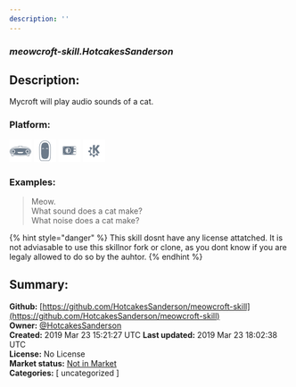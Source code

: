 ```yaml
---
description: ''
---
```


### _meowcroft-skill.HotcakesSanderson_  
## Description:  
Mycroft will play audio sounds of a cat.  
  
  
### Platform:  
 ![Mark I](../.gitbook/assets/mark-1-icon.png)  ![Mark II](../.gitbook/assets/mark-2-icon.png)  ![Picroft](../.gitbook/assets/picroft-icon.png)  ![plasmoid](../.gitbook/assets/kde.png)   
### Examples:  
> Meow.  
> What sound does a cat make?  
> What noise does a cat make?  
  
{% hint style="danger" %}
This skill dosnt have any license attatched. It is not adviasable to use this skillnor fork or clone, as you dont know if you are legaly allowed to do so by the auhtor.
{% endhint %}
  
## Summary:  
**Github:** [https://github.com/HotcakesSanderson/meowcroft-skill](https://github.com/HotcakesSanderson/meowcroft-skill)  
**Owner:** [@HotcakesSanderson](https://github.com/HotcakesSanderson)  
**Created:** 2019 Mar 23 15:21:27 UTC  **Last updated:** 2019 Mar 23 18:02:38 UTC  
**License:** No License  
**Market status:** [Not in Market](https://market.mycroft.ai/skill/)  
**Categories:** [ uncategorized ]   
